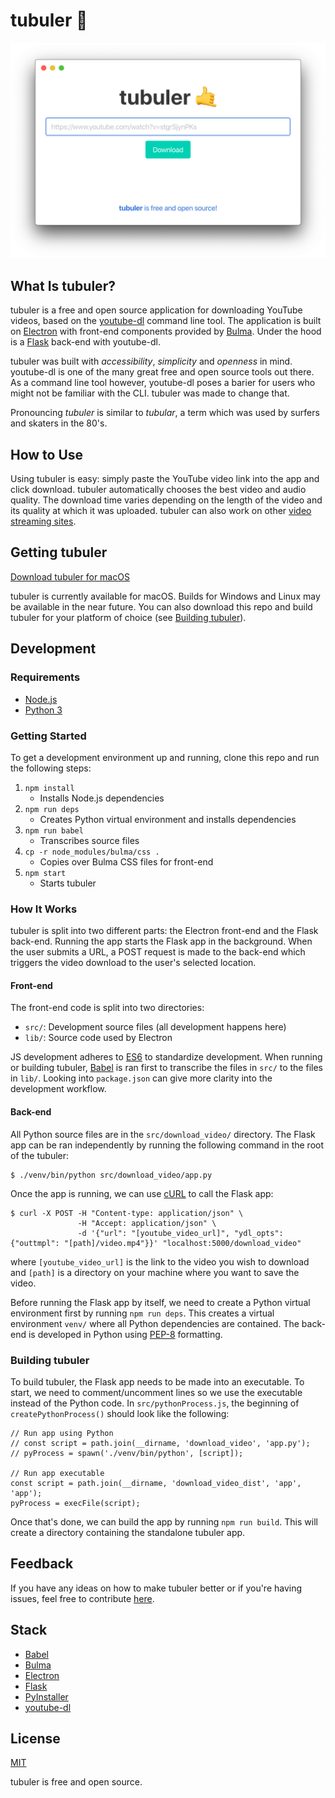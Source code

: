 # tubuler 🤙

<p align="center">
  <img src="resources/images/tubuler.png" width="600">
</p>

## What Is tubuler?

tubuler is a free and open source application for downloading YouTube videos, based on the [youtube-dl](http://ytdl-org.github.io/youtube-dl/) command line tool. The application is built on [Electron](https://www.electronjs.org/) with front-end components provided by [Bulma](https://bulma.io/). Under the hood is a [Flask](https://flask.palletsprojects.com/en/1.1.x/) back-end with youtube-dl.

tubuler was built with *accessibility*, *simplicity* and *openness* in mind. youtube-dl is one of the many great free and open source tools out there. As a command line tool however, youtube-dl poses a barier for users who might not be familiar with the CLI. tubuler was made to change that.

Pronouncing *tubuler* is similar to *tubular*, a term which was used by surfers and skaters in the 80's.

## How to Use

Using tubuler is easy: simply paste the YouTube video link into the app and click download. tubuler automatically chooses the best video and audio quality. The download time varies depending on the length of the video and its quality at which it was uploaded. tubuler can also work on other [video streaming sites](https://ytdl-org.github.io/youtube-dl/supportedsites.html).

## Getting tubuler

[Download tubuler for macOS](https://github.com/dtcrout/tubuler/releases/download/v1.0.0/tubuler.zip)

tubuler is currently available for macOS. Builds for Windows and Linux may be available in the near future. You can also download this repo and build tubuler for your platform of choice (see [Building tubuler](#Building-tubuler)).

## Development

### Requirements

* [Node.js](https://nodejs.org/en/)
* [Python 3](https://www.python.org/)

### Getting Started

To get a development environment up and running, clone this repo and run the following steps:

1. `npm install`
    - Installs Node.js dependencies
2. `npm run deps`
    - Creates Python virtual environment and installs dependencies
3. `npm run babel`
    - Transcribes source files
4. `cp -r node_modules/bulma/css .`
    - Copies over Bulma CSS files for front-end
5. `npm start`
    - Starts tubuler

### How It Works

tubuler is split into two different parts: the Electron front-end and the Flask back-end. Running the app starts the Flask app in the background. When the user submits a URL, a POST request is made to the back-end which triggers the video download to the user's selected location.

#### Front-end

The front-end code is split into two directories:

* `src/`: Development source files (all development happens here)
* `lib/`: Source code used by Electron

JS development adheres to [ES6](https://en.wikipedia.org/wiki/ECMAScript) to standardize development. When running or building tubuler, [Babel](https://babeljs.io/) is ran first to transcribe the files in `src/` to the files in `lib/`. Looking into `package.json` can give more clarity into the development workflow.

#### Back-end

All Python source files are in the `src/download_video/` directory. The Flask app can be ran independently by running the following command in the root of the tubuler:

```
$ ./venv/bin/python src/download_video/app.py
```

Once the app is running, we can use [cURL](https://en.wikipedia.org/wiki/CURL) to call the Flask app:

```
$ curl -X POST -H "Content-type: application/json" \
               -H "Accept: application/json" \
               -d '{"url": "[youtube_video_url]", "ydl_opts": {"outtmpl": "[path]/video.mp4"}}' "localhost:5000/download_video"
```

where `[youtube_video_url]` is the link to the video you wish to download and `[path]` is a directory on your machine where you want to save the video.

Before running the Flask app by itself, we need to create a Python virtual environment first by running `npm run deps`.  This creates a virtual environment `venv/` where all Python dependencies are contained. The back-end is developed in Python using [PEP-8](https://www.python.org/dev/peps/pep-0008/) formatting.

### Building tubuler

To build tubuler, the Flask app needs to be made into an executable. To start, we need to comment/uncomment lines so we use the executable instead of the Python code. In `src/pythonProcess.js`, the beginning of `createPythonProcess()` should look like the following:

```
// Run app using Python
// const script = path.join(__dirname, 'download_video', 'app.py');
// pyProcess = spawn('./venv/bin/python', [script]);

// Run app executable
const script = path.join(__dirname, 'download_video_dist', 'app', 'app');
pyProcess = execFile(script);
```

Once that's done, we can build the app by running `npm run build`. This will create a directory containing the standalone tubuler app.

## Feedback

If you have any ideas on how to make tubuler better or if you're having issues, feel free to contribute [here](https://github.com/dtcrout/tubuler/issues).

## Stack

* [Babel](https://babeljs.io/)
* [Bulma](https://bulma.io/)
* [Electron](https://www.electronjs.org/)
* [Flask](https://flask.palletsprojects.com/en/1.1.x/)
* [PyInstaller](https://www.pyinstaller.org/)
* [youtube-dl](http://ytdl-org.github.io/youtube-dl/)

## License

[MIT](LICENSE)

tubuler is free and open source.
